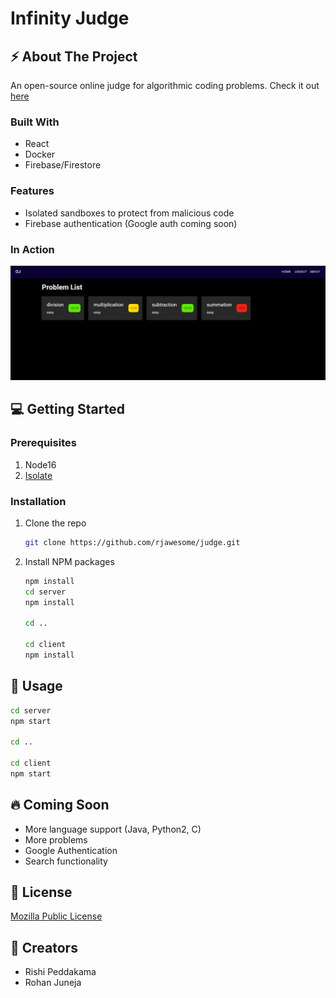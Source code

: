 # Infinity Judge

## ⚡ About The Project

An open-source online judge for algorithmic coding problems.
Check it out [here](https://judge.rohanj.dev/)

### Built With

- React
- Docker
- Firebase/Firestore

### Features

- Isolated sandboxes to protect from malicious code
- Firebase authentication (Google auth coming soon)

### In Action

<img src="./static/in_action.png">

## 💻 Getting Started

### Prerequisites

1. Node16
2. [Isolate](https://github.com/ioi/isolate)

### Installation

1. Clone the repo
   ```sh
   git clone https://github.com/rjawesome/judge.git
   ```
2. Install NPM packages

   ```sh
   npm install
   cd server
   npm install

   cd ..

   cd client
   npm install
   ```

## 🚀 Usage

```sh
cd server
npm start

cd ..

cd client
npm start
```

## 🔥 Coming Soon

- More language support (Java, Python2, C)
- More problems
- Google Authentication
- Search functionality

## 📢 License

[Mozilla Public License](https://github.com/rjawesome/judge/blob/master/LICENSE)

## 💯 Creators

- Rishi Peddakama
- Rohan Juneja
